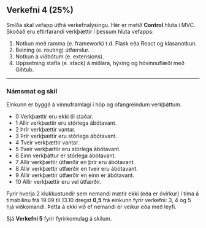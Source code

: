 ## Verkefni 4 (25%)

Smíða skal vefapp útfrá verkefnalýsingu. Hér er metið **Control** hluta í MVC. Skoðað eru eftirfarandi verkþættir í þessum hluta vefapps:

1. Notkun með ramma (e. framework) t.d. Flask eða React og klasanotkun.
1. Beining (e. routing) útfærslur.
1. Notkun á viðbótum (e. extensions).
1. Uppsetning stafla (e. stack) á miðlara, hýsing og hóvinnuflæði með Gihtub.

---

### Námsmat og skil
Einkunn er byggð á vinnuframlagi í hóp og ofangreindum verkþáttum.

- 0	 Verkþættir eru ekki til staðar.
- 1  Allir verkþættir eru stórlega ábótavant.
- 2  Þrír verkþættir vantar.
- 3  Þrír verkþættir eru stórlega ábótavant.
- 4  Tveir verkþættir vantar.
- 5	 Tveir verkþættir eru stórlega ábótavant.
- 6	 Einn verkþáttur er stórlega ábótavant.
- 7  Allir verkþættir útfærðir en þrír eru ábótavant.
- 8	 Allir verkþættir útfærðir en tveir eru ábótavant.
- 9	 Allir verkþættir útfærðir en einn er ábótavant.
- 10 Allir verkþættir eru vel útfærðir. 

Fyrir hverja 2 klukkustundir sem nemandi mætir ekki (eða er óvirkur) í tíma á tímabilinu frá 19.09 til 13.10 dregst **0,5** frá einkunn fyrir verkefni: 3, 4 og 5 hjá viðkomandi. Þetta á ekki við ef nemandi er veikur eða með leyfi.


Sjá **Verkefni 5** fyrir fyrirkomulag á skilum.
